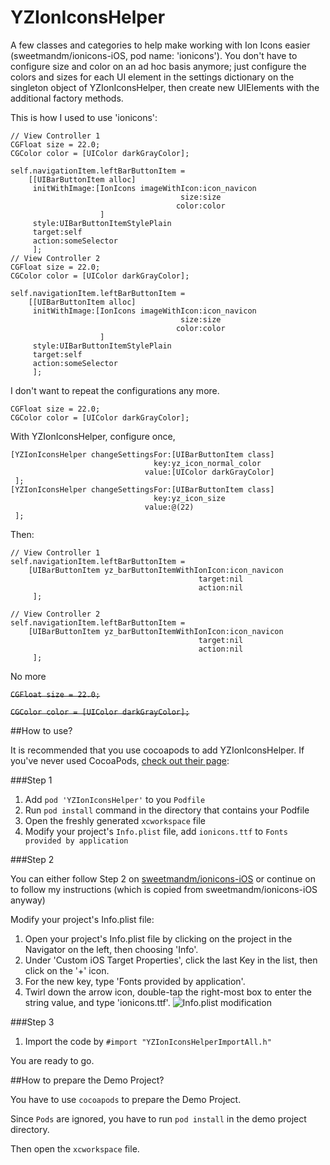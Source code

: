 YZIonIconsHelper
================

A few classes and categories to help make working with Ion Icons easier (sweetmandm/ionicons-iOS, pod name: 'ionicons'). You don't have to configure size and color on an ad hoc basis anymore; just configure the colors and sizes for each UI element in the settings dictionary on the singleton object of YZIonIconsHelper, then create new UIElements with the additional factory methods.

This is how I used to use 'ionicons':

```
// View Controller 1
CGFloat size = 22.0;
CGColor color = [UIColor darkGrayColor];

self.navigationItem.leftBarButtonItem =
	[[UIBarButtonItem alloc]
	 initWithImage:[IonIcons imageWithIcon:icon_navicon
									  size:size
									 color:color
					]
	 style:UIBarButtonItemStylePlain
	 target:self
	 action:someSelector
	 ];
// View Controller 2
CGFloat size = 22.0;
CGColor color = [UIColor darkGrayColor];

self.navigationItem.leftBarButtonItem =
	[[UIBarButtonItem alloc]
	 initWithImage:[IonIcons imageWithIcon:icon_navicon
									  size:size
									 color:color
					]
	 style:UIBarButtonItemStylePlain
	 target:self
	 action:someSelector
	 ];
```

I don't want to repeat the configurations any more.

```
CGFloat size = 22.0;
CGColor color = [UIColor darkGrayColor];
```

With YZIonIconsHelper, configure once,

```
[YZIonIconsHelper changeSettingsFor:[UIBarButtonItem class]
								key:yz_icon_normal_color
							  value:[UIColor darkGrayColor]
 ];
[YZIonIconsHelper changeSettingsFor:[UIBarButtonItem class]
								key:yz_icon_size
							  value:@(22)
 ];

```

Then:

```
// View Controller 1
self.navigationItem.leftBarButtonItem = 
	[UIBarButtonItem yz_barButtonItemWithIonIcon:icon_navicon
										  target:nil
										  action:nil
	 ];

// View Controller 2
self.navigationItem.leftBarButtonItem = 
	[UIBarButtonItem yz_barButtonItemWithIonIcon:icon_navicon
										  target:nil
										  action:nil
	 ];
```

No more

~~`CGFloat size = 22.0;`~~

~~`CGColor color = [UIColor darkGrayColor];`~~


##How to use?

It is recommended that you use cocoapods to add YZIonIconsHelper.
If you've never used CocoaPods, [check out their page](http://cocoapods.org/):

###Step 1

1. Add `pod 'YZIonIconsHelper'` to you `Podfile`
2. Run `pod install` command in the directory that contains your Podfile
3. Open the freshly generated `xcworkspace` file
4. Modify your project's `Info.plist` file, add `ionicons.ttf` to `Fonts provided by application` 

###Step 2

You can either follow Step 2 on [sweetmandm/ionicons-iOS](https://github.com/sweetmandm/ionicons-iOS) or continue on to follow my instructions (which is copied from sweetmandm/ionicons-iOS anyway)

Modify your project's Info.plist file:

1. Open your project's Info.plist file by clicking on the project in the Navigator on the left, then choosing 'Info'.
2. Under 'Custom iOS Target Properties', click the last Key in the list, then click on the '+' icon.
3. For the new key, type 'Fonts provided by application'.
4. Twirl down the arrow icon, double-tap the right-most box to enter the string value, and type 'ionicons.ttf'.
![Info.plist modification](https://raw.github.com/TapTemplate/ionicons-iOS/master/Example-ionicons/img/install-instructions.png)

###Step 3

1. Import the code by `#import "YZIonIconsHelperImportAll.h"`

You are ready to go. 

##How to prepare the Demo Project?

You have to use `cocoapods` to prepare the Demo Project.

Since `Pods` are ignored, you have to run `pod install` in the demo project directory.

Then open the `xcworkspace` file.


